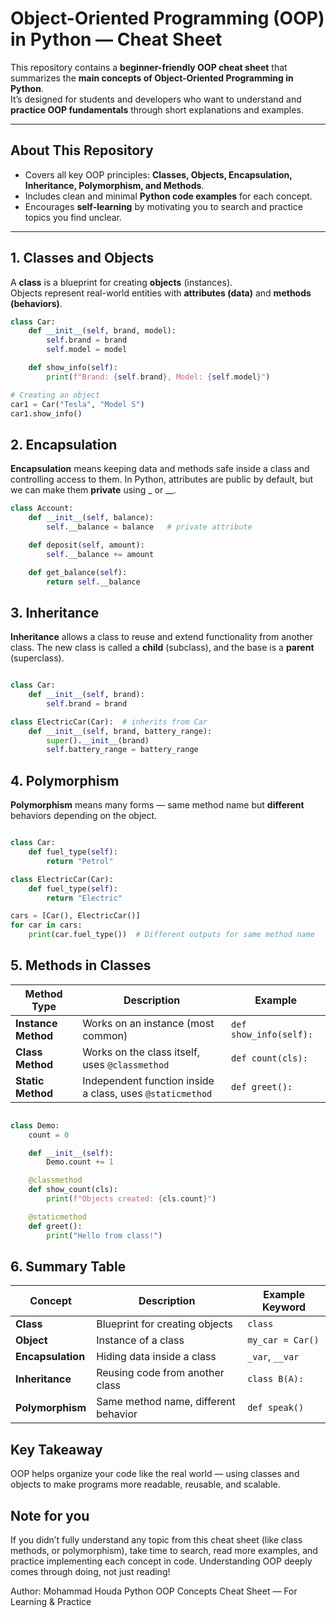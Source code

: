# Object-Oriented Programming (OOP) in Python — Cheat Sheet

This repository contains a **beginner-friendly OOP cheat sheet** that summarizes the **main concepts of Object-Oriented Programming in Python**.  
It’s designed for students and developers who want to understand and **practice OOP fundamentals** through short explanations and examples.

---

## About This Repository

-  Covers all key OOP principles: **Classes, Objects, Encapsulation, Inheritance, Polymorphism, and Methods**.  
-  Includes clean and minimal **Python code examples** for each concept.  
-  Encourages **self-learning** by motivating you to search and practice topics you find unclear.

---

## 1. Classes and Objects

A **class** is a blueprint for creating **objects** (instances).  
Objects represent real-world entities with **attributes (data)** and **methods (behaviors)**.

```python
class Car:
    def __init__(self, brand, model):
        self.brand = brand
        self.model = model

    def show_info(self):
        print(f"Brand: {self.brand}, Model: {self.model}")

# Creating an object
car1 = Car("Tesla", "Model S")
car1.show_info()
```

## 2. Encapsulation

**Encapsulation** means keeping data and methods safe inside a class and controlling access to them.
In Python, attributes are public by default, but we can make them **private** using _ or __.

```python
class Account:
    def __init__(self, balance):
        self.__balance = balance   # private attribute

    def deposit(self, amount):
        self.__balance += amount

    def get_balance(self):
        return self.__balance
```

## 3. Inheritance

**Inheritance** allows a class to reuse and extend functionality from another class.
The new class is called a **child** (subclass), and the base is a **parent** (superclass).

``` python

class Car:
    def __init__(self, brand):
        self.brand = brand

class ElectricCar(Car):  # inherits from Car
    def __init__(self, brand, battery_range):
        super().__init__(brand)
        self.battery_range = battery_range

```
## 4. Polymorphism

**Polymorphism** means many forms — same method name but **different** behaviors depending on the object.

``` python

class Car:
    def fuel_type(self):
        return "Petrol"

class ElectricCar(Car):
    def fuel_type(self):
        return "Electric"

cars = [Car(), ElectricCar()]
for car in cars:
    print(car.fuel_type())  # Different outputs for same method name

```

## 5. Methods in Classes

| Method Type         | Description                                               | Example                |
| ------------------- | --------------------------------------------------------- | ---------------------- |
| **Instance Method** | Works on an instance (most common)                        | `def show_info(self):` |
| **Class Method**    | Works on the class itself, uses `@classmethod`            | `def count(cls):`      |
| **Static Method**   | Independent function inside a class, uses `@staticmethod` | `def greet():`         |


``` python

class Demo:
    count = 0

    def __init__(self):
        Demo.count += 1

    @classmethod
    def show_count(cls):
        print(f"Objects created: {cls.count}")

    @staticmethod
    def greet():
        print("Hello from class!")
```

## 6. Summary Table

| Concept           | Description                          | Example Keyword   |
| ----------------- | ------------------------------------ | ----------------- |
| **Class**         | Blueprint for creating objects       | `class`           |
| **Object**        | Instance of a class                  | `my_car = Car()`  |
| **Encapsulation** | Hiding data inside a class           | `_var`, `__var`   |
| **Inheritance**   | Reusing code from another class      | `class B(A):`     |
| **Polymorphism**  | Same method name, different behavior | `def speak()`     |

## Key Takeaway

OOP helps organize your code like the real world — using classes and objects to make programs more readable, reusable, and scalable.

## Note for you

If you didn’t fully understand any topic from this cheat sheet (like class methods, or polymorphism),
take time to search, read more examples, and practice implementing each concept in code.
Understanding OOP deeply comes through doing, not just reading!

Author: Mohammad Houda
Python OOP Concepts Cheat Sheet — For Learning & Practice


